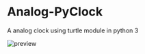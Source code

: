 # Analog-PyClock
A analog clock using turtle module in python 3


![preview](https://cutt.ly/8hBUU5q)
